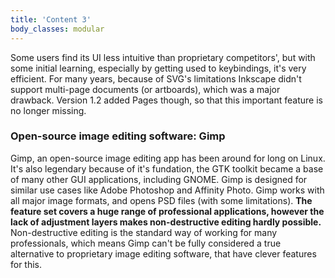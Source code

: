 ```yaml
---
title: 'Content 3'
body_classes: modular
---
```


Some users find its UI less intuitive than proprietary competitors', but with some initial learning, especially by getting used to keybindings, it's very efficient. For many years, because of SVG's limitations Inkscape didn't support multi-page documents (or artboards), which was a major drawback. Version 1.2 added Pages though, so that this important feature is no longer missing.

### Open-source image editing software: Gimp
Gimp, an open-source image editing app has been around for long on Linux. It's also legendary because of it's fundation, the GTK toolkit became a base of many other GUI applications, including GNOME. Gimp is designed for similar use cases like Adobe Photoshop and Affinity Photo. Gimp works with all major image formats, and opens PSD files (with some limitations). **The feature set covers a huge range of professional applications, however the lack of adjustment layers makes non-destructive editing hardly possible.** Non-destructive editing is the standard way of working for many professionals, which means Gimp can't be fully considered a true alternative to proprietary image editing software, that have clever features for this.